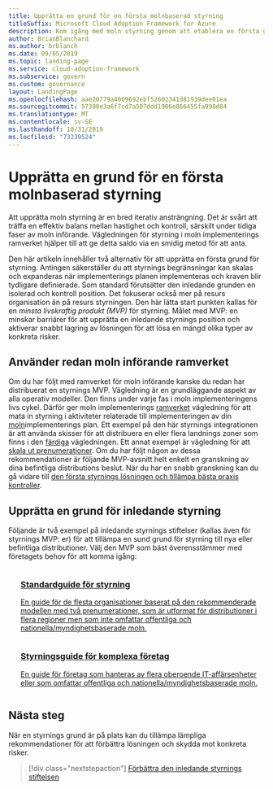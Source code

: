 ```yaml
---
title: Upprätta en grund för en första molnbaserad styrning
titleSuffix: Microsoft Cloud Adoption Framework for Azure
description: Kom igång med moln styrning genom att etablera en första grundläggande Cloud styrnings grund.
author: BrianBlanchard
ms.author: brblanch
ms.date: 09/05/2019
ms.topic: landing-page
ms.service: cloud-adoption-framework
ms.subservice: govern
ms.custom: governance
layout: LandingPage
ms.openlocfilehash: aae20779a4009692ebf52602341d81939dee01ea
ms.sourcegitcommit: 57390e3a6f7cd7a507ddd1906e866455fa998d84
ms.translationtype: MT
ms.contentlocale: sv-SE
ms.lasthandoff: 10/31/2019
ms.locfileid: "73239524"
---
```

# <a name="establish-an-initial-cloud-governance-foundation"></a>Upprätta en grund för en första molnbaserad styrning

Att upprätta moln styrning är en bred iterativ ansträngning. Det är svårt att träffa en effektiv balans mellan hastighet och kontroll, särskilt under tidiga faser av moln införande. Vägledningen för styrning i moln implementerings ramverket hjälper till att ge detta saldo via en smidig metod för att anta.

Den här artikeln innehåller två alternativ för att upprätta en första grund för styrning. Antingen säkerställer du att styrnings begränsningar kan skalas och expanderas när implementerings planen implementeras och kraven blir tydligare definierade. Som standard förutsätter den inledande grunden en isolerad och kontroll position. Det fokuserar också mer på resurs organisation än på resurs styrningen. Den här lätta start punkten kallas för en _minsta livskraftig produkt (MVP)_ för styrning. Målet med MVP: en minskar barriärer för att upprätta en inledande styrnings position och aktiverar snabbt lagring av lösningen för att lösa en mängd olika typer av konkreta risker.

## <a name="already-using-the-cloud-adoption-framework"></a>Använder redan moln införande ramverket

Om du har följt med ramverket för moln införande kanske du redan har distribuerat en styrnings MVP. Vägledning är en grundläggande aspekt av alla operativ modeller. Den finns under varje fas i moln implementeringens livs cykel. Därför ger moln implementerings [ramverket](../index.md) vägledning för att mata in styrning i aktiviteter relaterade till implementeringen av din [moln](../plan/index.md)implementerings plan. Ett exempel på den här styrnings integrationen är att använda skisser för att distribuera en eller flera landnings zoner som finns i den [färdiga](../ready/index.md) vägledningen. Ett annat exempel är vägledning för att [skala ut prenumerationer](../ready/azure-best-practices/scaling-subscriptions.md). Om du har följt någon av dessa rekommendationer är följande MVP-avsnitt helt enkelt en granskning av dina befintliga distributions beslut. När du har en snabb granskning kan du gå vidare till [den första styrnings lösningen och tillämpa bästa praxis kontroller](./foundation-improvements.md).

## <a name="establish-an-initial-governance-foundation"></a>Upprätta en grund för inledande styrning

Följande är två exempel på inledande styrnings stiftelser (kallas även för styrnings MVP: er) för att tillämpa en sund grund för styrning till nya eller befintliga distributioner. Välj den MVP som bäst överensstämmer med företagets behov för att komma igång:

<!-- markdownlint-disable MD033 -->

<ul class="panelContent cardsZ">
<li style="display: flex; flex-direction: column;">
    <a href="./guides/standard/index.md" style="display: flex; flex-direction: column; flex: 1 0 auto;">
        <div class="cardSize" style="flex: 1 0 auto; display: flex;">
            <div class="cardPadding" style="display: flex;">
                <div class="card">
                    <div class="cardText">
                        <h3>Standardguide för styrning</h3>
                        <p>En guide för de flesta organisationer baserat på den rekommenderade modellen med två prenumerationer, som är utformat för distributioner i flera regioner men som inte omfattar offentliga och nationella/myndighetsbaserade moln.</p>
                    </div>
                </div>
            </div>
        </div>
    </a>
</li>
<li style="display: flex; flex-direction: column;">
    <a href="./guides/complex/index.md" style="display: flex; flex-direction: column; flex: 1 0 auto;">
        <div class="cardSize" style="flex: 1 0 auto; display: flex;">
            <div class="cardPadding" style="display: flex;">
                <div class="card">
                    <div class="cardText">
                        <h3>Styrningsguide för komplexa företag</h3>
                        <p>En guide för företag som hanteras av flera oberoende IT-affärsenheter eller som omfattar offentliga och nationella/myndighetsbaserade moln.</p>
                    </div>
                </div>
            </div>
        </div>
    </a>
</li>
</ul>
<!-- markdownlint-enable MD033 -->

## <a name="next-steps"></a>Nästa steg

När en styrnings grund är på plats kan du tillämpa lämpliga rekommendationer för att förbättra lösningen och skydda mot konkreta risker.

> [!div class="nextstepaction"]
> [Förbättra den inledande styrnings stiftelsen](./foundation-improvements.md)
